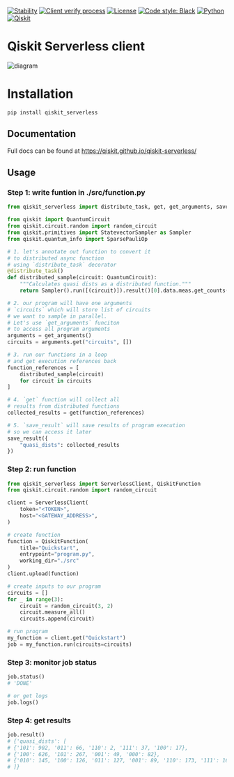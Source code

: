 [![Stability](https://img.shields.io/badge/stability-alpha-f4d03f.svg)](https://github.com/Qiskit/qiskit-serverless/releases)
[![Client verify process](https://github.com/Qiskit/qiskit-serverless/actions/workflows/client-verify.yaml/badge.svg)](https://github.com/Qiskit/qiskit-serverless/actions/workflows/client-verify.yaml)
[![License](https://img.shields.io/github/license/qiskit-community/quantum-prototype-template?label=License)](https://github.com/qiskit-community/quantum-prototype-template/blob/main/LICENSE.txt)
[![Code style: Black](https://img.shields.io/badge/Code%20style-Black-000.svg)](https://github.com/psf/black)
[![Python](https://img.shields.io/badge/Python-3.9%20%7C%203.10%20%7C%203.11-informational)](https://www.python.org/)
[![Qiskit](https://img.shields.io/badge/Qiskit-%E2%89%A5%200.39.0-6133BD)](https://github.com/Qiskit/qiskit)

# Qiskit Serverless client

![diagram](https://raw.githubusercontent.com/Qiskit/qiskit-serverless/main/docs/images/qs_diagram.png)

# Installation

```shell
pip install qiskit_serverless
```

## Documentation

Full docs can be found at https://qiskit.github.io/qiskit-serverless/

## Usage

### Step 1: write funtion in ./src/function.py

```python
from qiskit_serverless import distribute_task, get, get_arguments, save_result

from qiskit import QuantumCircuit
from qiskit.circuit.random import random_circuit
from qiskit.primitives import StatevectorSampler as Sampler
from qiskit.quantum_info import SparsePauliOp

# 1. let's annotate out function to convert it
# to distributed async function
# using `distribute_task` decorator
@distribute_task()
def distributed_sample(circuit: QuantumCircuit):
    """Calculates quasi dists as a distributed function."""
    return Sampler().run([(circuit)]).result()[0].data.meas.get_counts()

# 2. our program will have one arguments
# `circuits` which will store list of circuits
# we want to sample in parallel.
# Let's use `get_arguments` funciton
# to access all program arguments
arguments = get_arguments()
circuits = arguments.get("circuits", [])

# 3. run our functions in a loop
# and get execution references back
function_references = [
    distributed_sample(circuit)
    for circuit in circuits
]

# 4. `get` function will collect all
# results from distributed functions
collected_results = get(function_references)

# 5. `save_result` will save results of program execution
# so we can access it later
save_result({
    "quasi_dists": collected_results
})
```


### Step 2: run function

```python
from qiskit_serverless import ServerlessClient, QiskitFunction
from qiskit.circuit.random import random_circuit

client = ServerlessClient(
    token="<TOKEN>",
    host="<GATEWAY_ADDRESS>",
)

# create function
function = QiskitFunction(
    title="Quickstart",
    entrypoint="program.py",
    working_dir="./src"
)
client.upload(function)

# create inputs to our program
circuits = []
for _ in range(3):
    circuit = random_circuit(3, 2)
    circuit.measure_all()
    circuits.append(circuit)

# run program
my_function = client.get("Quickstart")
job = my_function.run(circuits=circuits)
```

### Step 3: monitor job status

```python
job.status()
# 'DONE'

# or get logs
job.logs()
```


### Step 4: get results

```python
job.result()
# {'quasi_dists': [
# {'101': 902, '011': 66, '110': 2, '111': 37, '100': 17},
# {'100': 626, '101': 267, '001': 49, '000': 82},
# {'010': 145, '100': 126, '011': 127, '001': 89, '110': 173, '111': 166, '000': 94, '101': 104}
# ]}
```
